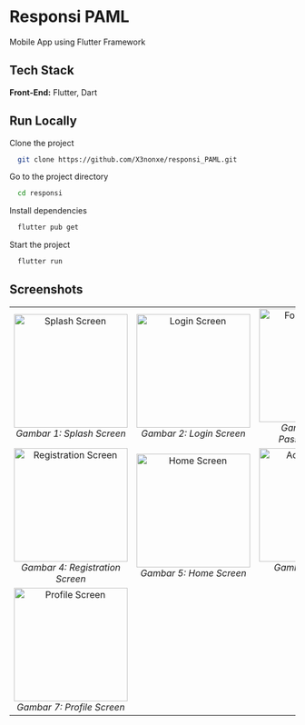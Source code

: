 
# Responsi PAML
Mobile App using Flutter Framework

## Tech Stack
**Front-End:** Flutter, Dart


## Run Locally

Clone the project

```bash
  git clone https://github.com/X3nonxe/responsi_PAML.git
```

Go to the project directory

```bash
  cd responsi
```

Install dependencies

```bash
  flutter pub get
```

Start the project

```bash
  flutter run
```


## Screenshots

<table>
  <tr>
    <td align="center">
      <img src="https://github.com/user-attachments/assets/6315fd21-d50a-4433-8c1e-9a8b7eca8358" alt="Splash Screen" width="200"/>
      <br>
      <em>Gambar 1: Splash Screen</em>
    </td>
    <td align="center">
      <img src="https://github.com/user-attachments/assets/eebb4e79-3fc2-42c5-8f7c-ba89e665b458" alt="Login Screen" width="200"/>
      <br>
      <em>Gambar 2: Login Screen</em>
    </td>
    <td align="center">
      <img src="https://github.com/user-attachments/assets/67577a9f-d81d-4d0a-8061-893e0e7ae95a" alt="Forgot Password Screen" width="200"/>
      <br>
      <em>Gambar 3: Lupa Password Screen</em>
    </td>
  </tr>
  <tr>
    <td align="center">
      <img src="https://github.com/user-attachments/assets/70965b82-aae0-4e0a-abdb-263855dcea92" alt="Registration Screen" width="200"/>
      <br>
      <em>Gambar 4: Registration Screen</em>
    </td>
    <td align="center">
      <img src="https://github.com/user-attachments/assets/d3c9f74d-339f-4afa-9d3a-e467ce0ce604" alt="Home Screen" width="200"/>
      <br>
      <em>Gambar 5: Home Screen</em>
    </td>
    <td align="center">
      <img src="https://github.com/user-attachments/assets/6ad012a3-a322-44f6-a02e-5dcdbb5d9a77" alt="Account Screen" width="200"/>
      <br>
      <em>Gambar 6: Account Screen</em>
    </td>
  </tr>
  <tr>
    <td align="center">
      <img src="https://github.com/user-attachments/assets/12fb3d29-fc61-4a4f-a283-17d586f2c558" alt="Profile Screen" width="200"/>
      <br>
      <em>Gambar 7: Profile Screen</em>
    </td>
  </tr>
</table>


